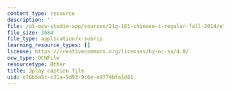 ```yaml
---
content_type: resource
description: ''
file: /ol-ocw-studio-app/courses/21g-101-chinese-i-regular-fall-2014/e76b5a5cc31a5d939c6ee9774bfa1d61_oUIGRmcnUtA.vtt
file_size: 3684
file_type: application/x-subrip
learning_resource_types: []
license: https://creativecommons.org/licenses/by-nc-sa/4.0/
ocw_type: OCWFile
resourcetype: Other
title: 3play caption file
uid: e76b5a5c-c31a-5d93-9c6e-e9774bfa1d61
---
```

